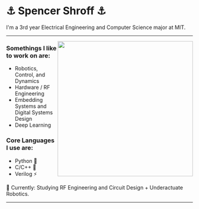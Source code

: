 # ⚓ Spencer Shroff ⚓ 
I'm a 3rd year Electrical Engineering and Computer Science major at MIT. 
___

<img src="https://upload.wikimedia.org/wikipedia/commons/e/e3/Demonstrating_Chaos_with_a_Double_Pendulum.gif" width="365" height="365" align="right"/>

### Somethings I like to work on are:
* Robotics, Control, and Dynamics
* Hardware / RF Engineering
* Embedding Systems and Digital Systems Design
* Deep Learning

### Core Languages I use are:
* Python 🐍
* C/C++ 🐇
* Verilog ⚡

🌊 Currently: Studying RF Engineering and Circuit Design + Underactuate Robotics.
___
